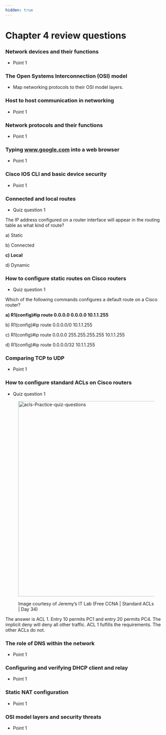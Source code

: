 ```yaml
---
hidden: true
---
```


# Chapter 4 review questions

### Network devices and their functions

* Point 1

### The Open Systems Interconnection (OSI) model

* Map networking protocols to their OSI model layers.

### Host to host communication in networking

* Point 1

### Network protocols and their functions

* Point 1

### Typing www.google.com into a web browser

* Point 1

### Cisco IOS CLI and basic device security

* Point 1

### Connected and local routes

* Quiz question 1

The IP address configured on a router interface will appear in the routing table as what kind of route?&#x20;

a) Static

b) Connected

**c) Local**

d) Dynamic

### How to configure static routes on Cisco routers

* Quiz question 1

Which of the following commands configures a default route on a Cisco router?

**a) R1(config)#ip route 0.0.0.0 0.0.0.0 10.1.1.255**

b) R1(config)#ip route 0.0.0.0/0 10.1.1.255

c) R1(config)#ip route 0.0.0.0 255.255.255.255 10.1.1.255

d) R1(config)#ip route 0.0.0.0/32 10.1.1.255

### Comparing TCP to UDP

* Point 1

### How to configure standard ACLs on Cisco routers

* Quiz question 1

<figure><img src="https://itnetworkingskills.wordpress.com/wp-content/uploads/2024/05/2f1ca-acls-practice-quiz-questions-22.webp?w=1201" alt="acls-Practice-quiz-questions" height="608" width="1201"><figcaption><p>Image courtesy of Jeremy’s IT Lab (Free CCNA | Standard ACLs | Day 34)</p></figcaption></figure>

The answer is ACL 1. Entry 10 permits PC1 and entry 20 permits PC4. The implicit deny will deny all other traffic. ACL 1 fulfills the requirements. The other ACLs do not.

### The role of DNS within the network

* Point 1

### Configuring and verifying DHCP client and relay

* Point 1

### Static NAT configuration

* Point 1

### OSI model layers and security threats

* Point 1
